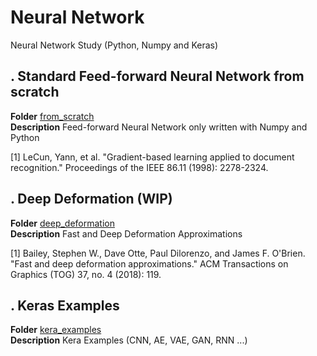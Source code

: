# Neural Network
Neural Network Study (Python, Numpy and Keras)

## . Standard Feed-forward Neural Network from scratch
**Folder** [from_scratch](https://github.com/vincentbonnetcg/Numerical-Bric-a-Brac/tree/master/neural_network/from_scratch/)<br>
**Description** Feed-forward Neural Network only written with Numpy and Python

[1] LeCun, Yann, et al. "Gradient-based learning applied to document recognition." Proceedings of the IEEE 86.11 (1998): 2278-2324.

## . Deep Deformation (WIP)
**Folder** [deep_deformation](https://github.com/vincentbonnetcg/Numerical-Bric-a-Brac/tree/master/neural_network/deep_deformation/)<br>
**Description** Fast and Deep Deformation Approximations

[1] Bailey, Stephen W., Dave Otte, Paul Dilorenzo, and James F. O'Brien. "Fast and deep deformation approximations." ACM Transactions on Graphics (TOG) 37, no. 4 (2018): 119.

## . Keras Examples
**Folder** [kera_examples](https://github.com/vincentbonnetcg/Numerical-Bric-a-Brac/tree/master/neural_network/Keras_examples/)<br>
**Description** Kera Examples (CNN, AE, VAE, GAN, RNN ...)

